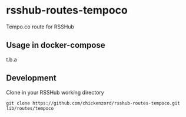 # rsshub-routes-tempoco

Tempo.co route for RSSHub

## Usage in docker-compose

t.b.a

## Development

Clone in your RSSHub working directory

```
git clone https://github.com/chickenzord/rsshub-routes-tempoco.git lib/routes/tempoco
```
